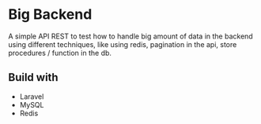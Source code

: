 # Big Backend

A simple API REST to test how to handle big amount of data in
the backend using different techniques, like using redis, pagination in the api,
store procedures / function in the db.

## Build with

- Laravel
- MySQL
- Redis
